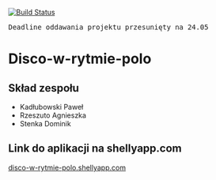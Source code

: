 [![Build Status](https://travis-ci.org/kpawel-29/Disco-w-rytmie-polo.svg?branch=master)](https://travis-ci.org/kpawel-29/Disco-w-rytmie-polo)
<pre>Deadline oddawania projektu przesunięty na 24.05</pre>

Disco-w-rytmie-polo
===================
Skład zespołu
---------------
- Kadłubowski Paweł
- Rzeszuto Agnieszka
- Stenka Dominik

Link do aplikacji na shellyapp.com
---------------
[disco-w-rytmie-polo.shellyapp.com](http://disco-w-rytmie-polo.shellyapp.com/)
